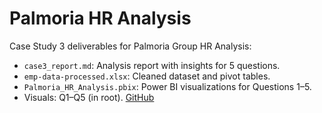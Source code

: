 # Palmoria HR Analysis
Case Study 3 deliverables for Palmoria Group HR Analysis:
- `case3_report.md`: Analysis report with insights for 5 questions.
- `emp-data-processed.xlsx`: Cleaned dataset and pivot tables.
- `Palmoria_HR_Analysis.pbix`: Power BI visualizations for Questions 1–5.
- Visuals: Q1–Q5 (in root).
[GitHub](https://preciousuzoka-analyst.github.io/Palmoria_HR_Analysis/)

